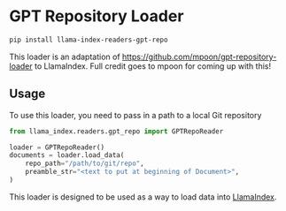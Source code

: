 # GPT Repository Loader

```bash
pip install llama-index-readers-gpt-repo
```

This loader is an adaptation of https://github.com/mpoon/gpt-repository-loader
to LlamaIndex. Full credit goes to mpoon for coming up with this!

## Usage

To use this loader, you need to pass in a path to a local Git repository

```python
from llama_index.readers.gpt_repo import GPTRepoReader

loader = GPTRepoReader()
documents = loader.load_data(
    repo_path="/path/to/git/repo",
    preamble_str="<text to put at beginning of Document>",
)
```

This loader is designed to be used as a way to load data into [LlamaIndex](https://github.com/run-llama/llama_index/).
